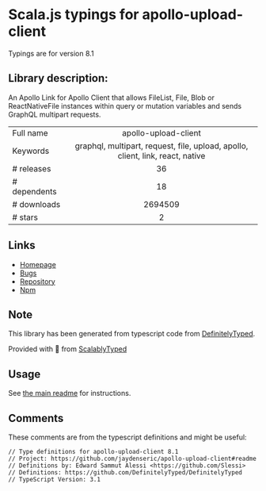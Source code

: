 
# Scala.js typings for apollo-upload-client

Typings are for version 8.1

## Library description:
An Apollo Link for Apollo Client that allows FileList, File, Blob or ReactNativeFile instances within query or mutation variables and sends GraphQL multipart requests.

|                    |                 |
| ------------------ | :-------------: |
| Full name          | apollo-upload-client |
| Keywords           | graphql, multipart, request, file, upload, apollo, client, link, react, native |
| # releases         | 36 |
| # dependents       | 18 |
| # downloads        | 2694509 |
| # stars            | 2 |

## Links
- [Homepage](https://github.com/jaydenseric/apollo-upload-client#readme)
- [Bugs](https://github.com/jaydenseric/apollo-upload-client/issues)
- [Repository](https://github.com/jaydenseric/apollo-upload-client)
- [Npm](https://www.npmjs.com/package/apollo-upload-client)
    


## Note
This library has been generated from typescript code from [DefinitelyTyped](https://definitelytyped.org).

Provided with :purple_heart: from [ScalablyTyped](https://github.com/oyvindberg/ScalablyTyped)

## Usage
See [the main readme](../../readme.md) for instructions.

## Comments

These comments are from the typescript definitions and might be useful:
```
// Type definitions for apollo-upload-client 8.1
// Project: https://github.com/jaydenseric/apollo-upload-client#readme
// Definitions by: Edward Sammut Alessi <https://github.com/Slessi>
// Definitions: https://github.com/DefinitelyTyped/DefinitelyTyped
// TypeScript Version: 3.1

```

